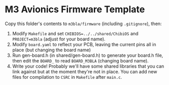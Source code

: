 # M3 Avionics Firmware Template

Copy this folder's contents to `m3bla/firmware` (including `.gitignore`), then:
1. Modify `Makefile` and set `CHIBIOS=../../shared/ChibiOS` and `PROJECT=m3bla`
   (adjust for your board name).
2. Modify `board.yaml` to reflect your PCB, leaving the current pins all in 
   place (but changing the board name)
3. Run gen-board.h (in shared/gen-board.h) to generate your board.h file, then 
   edit the `BOARD_` to read `BOARD_M3BLA` (changing board name).
3. Write your code! Probably we'll have some shared libraries that you can link 
   against but at the moment they're not in place. You can add new files for 
   compilation to `CSRC` in `Makefile` after `main.c`.
